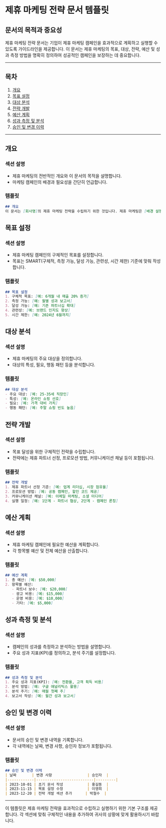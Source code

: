 # 제휴 마케팅 전략 문서 템플릿

## 문서의 목적과 중요성
제휴 마케팅 전략 문서는 기업이 제휴 마케팅 캠페인을 효과적으로 계획하고 실행할 수 있도록 가이드라인을 제공합니다. 이 문서는 제휴 마케팅의 목표, 대상, 전략, 예산 및 성과 측정 방법을 명확히 정의하여 성공적인 캠페인을 보장하는 데 중요합니다.

---

## 목차
1. [개요](#개요)
2. [목표 설정](#목표-설정)
3. [대상 분석](#대상-분석)
4. [전략 개발](#전략-개발)
5. [예산 계획](#예산-계획)
6. [성과 측정 및 분석](#성과-측정-및-분석)
7. [승인 및 변경 이력](#승인-및-변경-이력)

---

## 개요
### 섹션 설명
- 제휴 마케팅의 전반적인 개요와 이 문서의 목적을 설명합니다.
- 마케팅 캠페인의 배경과 필요성을 간단히 언급합니다.

### 템플릿
```markdown
## 개요
이 문서는 [회사명]의 제휴 마케팅 전략을 수립하기 위한 것입니다. 제휴 마케팅은 [배경 설명]의 필요성에 의해 실행되며, 목표는 [주요 목표]입니다.
```

## 목표 설정
### 섹션 설명
- 제휴 마케팅 캠페인의 구체적인 목표를 설정합니다.
- 목표는 SMART(구체적, 측정 가능, 달성 가능, 관련성, 시간 제한) 기준에 맞춰 작성합니다.

### 템플릿
```markdown
## 목표 설정
1. 구체적 목표: [예: 6개월 내 매출 20% 증가]
2. 측정 가능: [예: 월별 성과 보고서]
3. 달성 가능: [예: 기존 파트너십 확대]
4. 관련성: [예: 브랜드 인지도 향상]
5. 시간 제한: [예: 2024년 6월까지]
```

## 대상 분석
### 섹션 설명
- 제휴 마케팅의 주요 대상을 정의합니다.
- 대상의 특성, 필요, 행동 패턴 등을 분석합니다.

### 템플릿
```markdown
## 대상 분석
- 주요 대상: [예: 25-35세 직장인]
- 특성: [예: 온라인 쇼핑 선호]
- 필요: [예: 가격 대비 가치]
- 행동 패턴: [예: 주말 쇼핑 빈도 높음]
```

## 전략 개발
### 섹션 설명
- 목표 달성을 위한 구체적인 전략을 수립합니다.
- 전략에는 제휴 파트너 선정, 프로모션 방법, 커뮤니케이션 채널 등이 포함됩니다.

### 템플릿
```markdown
## 전략 개발
1. 제휴 파트너 선정 기준: [예: 업계 리더십, 시장 점유율]
2. 프로모션 방법: [예: 공동 캠페인, 할인 코드 제공]
3. 커뮤니케이션 채널: [예: 이메일 마케팅, 소셜 미디어]
4. 실행 일정: [예: 1단계 - 파트너 협상, 2단계 - 캠페인 론칭]
```

## 예산 계획
### 섹션 설명
- 제휴 마케팅 캠페인에 필요한 예산을 계획합니다.
- 각 항목별 예산 및 전체 예산을 산출합니다.

### 템플릿
```markdown
## 예산 계획
1. 총 예산: [예: $50,000]
2. 항목별 예산:
   - 파트너 보수: [예: $20,000]
   - 광고 비용: [예: $15,000]
   - 운영 비용: [예: $10,000]
   - 기타: [예: $5,000]
```

## 성과 측정 및 분석
### 섹션 설명
- 캠페인의 성과를 측정하고 분석하는 방법을 설명합니다.
- 주요 성과 지표(KPI)를 정의하고, 분석 주기를 설정합니다.

### 템플릿
```markdown
## 성과 측정 및 분석
1. 주요 성과 지표(KPI): [예: 전환율, 고객 획득 비용]
2. 분석 방법: [예: 구글 애널리틱스 활용]
3. 분석 주기: [예: 매월 첫째 주]
4. 보고서 작성: [예: 월간 성과 보고서]
```

## 승인 및 변경 이력
### 섹션 설명
- 문서의 승인 및 변경 내역을 기록합니다.
- 각 내역에는 날짜, 변경 사항, 승인자 정보가 포함됩니다.

### 템플릿
```markdown
## 승인 및 변경 이력
| 날짜       | 변경 사항                | 승인자  |
|------------|--------------------------|---------|
| 2023-10-01 | 초기 문서 작성           | 홍길동  |
| 2023-11-15 | 목표 설정 수정           | 이영희  |
| 2023-12-20 | 전략 개발 섹션 추가      | 박철수  |
```

--- 

이 템플릿은 제휴 마케팅 전략을 효과적으로 수립하고 실행하기 위한 기본 구조를 제공합니다. 각 섹션에 맞춰 구체적인 내용을 추가하여 귀사의 상황에 맞게 활용하시기 바랍니다.
